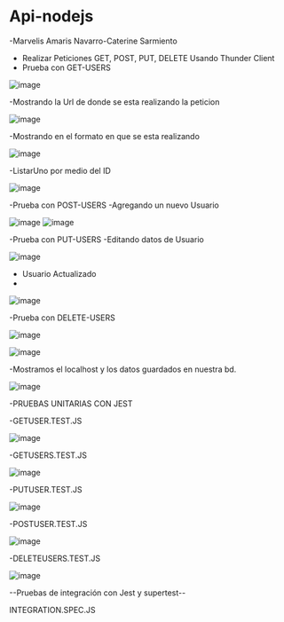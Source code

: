 # Api-nodejs
-Marvelis Amaris Navarro-Caterine Sarmiento

- Realizar Peticiones GET, POST, PUT, DELETE Usando Thunder Client
- Prueba con GET-USERS

![image](https://user-images.githubusercontent.com/61302585/236601431-dce59d12-2fc7-4c3a-9bfb-a5e22e33f7fc.png)

-Mostrando la Url de donde se esta realizando la peticion

![image](https://user-images.githubusercontent.com/61302585/236602414-e8dca475-b287-43e5-83a8-8c923c2e0fa1.png)

-Mostrando en el formato en que se esta realizando

![image](https://user-images.githubusercontent.com/61302585/236602560-2ea4bebe-ebe7-4a46-a007-435a379aacc5.png)

-ListarUno por medio del ID

![image](https://user-images.githubusercontent.com/61302585/236602841-16e9f13a-b451-4207-b484-c9c773ff881e.png)

-Prueba con POST-USERS
-Agregando un nuevo Usuario

![image](https://user-images.githubusercontent.com/61302585/236603148-5039877a-35f2-4f3d-8cde-4083d62f1031.png)
![image](https://user-images.githubusercontent.com/61302585/236603245-efc3e615-a912-42f9-874b-e4ff58a96108.png)

-Prueba con PUT-USERS
-Editando datos de Usuario

![image](https://user-images.githubusercontent.com/61302585/236603660-e058e19f-0789-4940-836a-b200e4bb6df7.png)

- Usuario Actualizado
-
![image](https://user-images.githubusercontent.com/61302585/236603892-5dc44f3b-46b7-422c-b1e1-ad1648ae7056.png)

-Prueba con DELETE-USERS

![image](https://user-images.githubusercontent.com/61302585/236605749-03f6554a-456b-4653-9d35-c3802c9ba2b6.png)

![image](https://user-images.githubusercontent.com/61302585/236605811-bbb1a0f6-a28d-4971-a2e0-0866edeb1df2.png)

-Mostramos el localhost y los datos guardados en nuestra bd.

![image](https://user-images.githubusercontent.com/61302585/236606029-8bdaab1a-ebff-42f6-aa6a-3497df27c30a.png)

-PRUEBAS UNITARIAS CON JEST

-GETUSER.TEST.JS

![image](https://user-images.githubusercontent.com/61302585/236606375-d98fce00-a91b-49e5-975e-40b2f54448fc.png)

-GETUSERS.TEST.JS

![image](https://user-images.githubusercontent.com/61302585/236606782-d7502fbc-ffd1-4b3c-b60d-ccee023a290c.png)

-PUTUSER.TEST.JS

![image](https://user-images.githubusercontent.com/61302585/236607354-cdd63bdc-d1fc-436c-aa49-e3cce19aa5df.png)

-POSTUSER.TEST.JS

![image](https://user-images.githubusercontent.com/61302585/236607476-4adf5270-be0b-400d-b67b-44f8fe1a68ad.png)

-DELETEUSERS.TEST.JS

![image](https://user-images.githubusercontent.com/61302585/236607622-befd9b50-2b83-4a82-81cd-f9db295e0118.png)

--Pruebas de integración con Jest y supertest--

INTEGRATION.SPEC.JS









